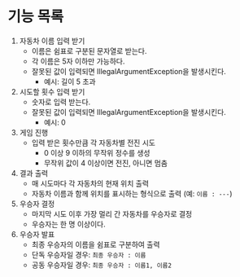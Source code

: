 # 기능 목록

1. 자동차 이름 입력 받기
    - 이름은 쉼표로 구분된 문자열로 받는다.
    - 각 이름은 5자 이하만 가능하다.
    - 잘못된 값이 입력되면 IllegalArgumentException을 발생시킨다.
        - 예시: 길이 5 초과
2. 시도할 횟수 입력 받기
    - 숫자로 입력 받는다.
    - 잘못된 값이 입력되면 IllegalArgumentException을 발생시킨다.
        - 예시: 0
3. 게임 진행
    - 입력 받은 횟수만큼 각 자동차별 전진 시도
        - 0 이상 9 이하의 무작위 정수를 생성
        - 무작위 값이 4 이상이면 전진, 아니면 멈춤
4. 결과 출력
    - 매 시도마다 각 자동차의 현재 위치 출력
    - 자동차 이름과 함께 위치를 표시하는 형식으로 출력 (예: `이름 : ---`)
5. 우승자 결정
    - 마지막 시도 이후 가장 멀리 간 자동차를 우승자로 결정
    - 우승자는 한 명 이상이다.
6. 우승자 발표
    - 최종 우승자의 이름을 쉼표로 구분하여 출력
    - 단독 우승자일 경우: `최종 우승자 : 이름`
    - 공동 우승자일 경우: `최종 우승자 : 이름1, 이름2`
